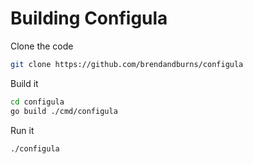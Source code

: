 # Building Configula
Clone the code
```sh
git clone https://github.com/brendandburns/configula
```

Build it
```sh
cd configula
go build ./cmd/configula
```

Run it
```sh
./configula
```

